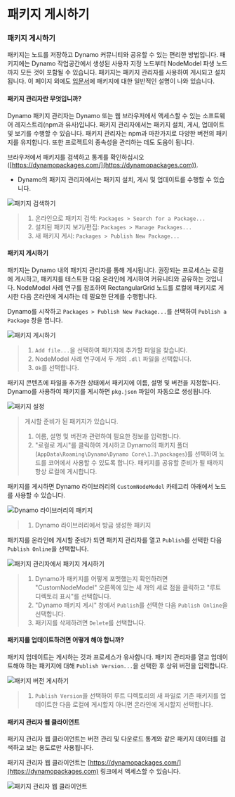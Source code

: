 # 패키지 게시하기 

### 패키지 게시하기 <a href="#publish-a-package" id="publish-a-package"></a>

패키지는 노드를 저장하고 Dynamo 커뮤니티와 공유할 수 있는 편리한 방법입니다. 패키지에는 Dynamo 작업공간에서 생성된 사용자 지정 노드부터 NodeModel 파생 노드까지 모든 것이 포함될 수 있습니다. 패키지는 패키지 관리자를 사용하여 게시되고 설치됩니다. 이 페이지 외에도 [입문서](https://primer2.dynamobim.org/6_custom_nodes_and_packages/6-2_packages/1-introduction)에 패키지에 대한 일반적인 설명이 나와 있습니다.

#### 패키지 관리자란 무엇입니까? <a href="#what-is-a-package-manager" id="what-is-a-package-manager"></a>

Dynamo 패키지 관리자는 Dynamo 또는 웹 브라우저에서 액세스할 수 있는 소프트웨어 레지스트리(npm과 유사)입니다. 패키지 관리자에서는 패키지 설치, 게시, 업데이트 및 보기를 수행할 수 있습니다. 패키지 관리자는 npm과 마찬가지로 다양한 버전의 패키지를 유지합니다. 또한 프로젝트의 종속성을 관리하는 데도 도움이 됩니다.

브라우저에서 패키지를 검색하고 통계를 확인하십시오([https://dynamopackages.com/](https://dynamopackages.com)).

* Dynamo의 패키지 관리자에서는 패키지 설치, 게시 및 업데이트를 수행할 수 있습니다.

![패키지 검색하기](images/dynamopackagemanager.jpg)

> 1. 온라인으로 패키지 검색: `Packages > Search for a Package...`
> 2. 설치된 패키지 보기/편집: `Packages > Manage Packages...`
> 3. 새 패키지 게시: `Packages > Publish New Package...`

#### 패키지 게시하기 <a href="#publishing-a-package" id="publishing-a-package"></a>

패키지는 Dynamo 내의 패키지 관리자를 통해 게시됩니다. 권장되는 프로세스는 로컬에 게시하고, 패키지를 테스트한 다음 온라인에 게시하여 커뮤니티와 공유하는 것입니다. NodeModel 사례 연구를 참조하여 RectangularGrid 노드를 로컬에 패키지로 게시한 다음 온라인에 게시하는 데 필요한 단계를 수행합니다.

Dynamo를 시작하고 `Packages > Publish New Package...`를 선택하여 `Publish a Package` 창을 엽니다.

![패키지 게시하기](images/dyn-publish-package-add-files.jpg)

> 1. `Add file...`을 선택하여 패키지에 추가할 파일을 찾습니다.
> 2. NodeModel 사례 연구에서 두 개의 `.dll` 파일을 선택합니다.
> 3. `Ok`를 선택합니다.

패키지 콘텐츠에 파일을 추가한 상태에서 패키지에 이름, 설명 및 버전을 지정합니다. Dynamo를 사용하여 패키지를 게시하면 `pkg.json` 파일이 자동으로 생성됩니다.

![패키지 설정](images/dyn-publish-package.jpg)

> 게시할 준비가 된 패키지가 있습니다.
>
> 1. 이름, 설명 및 버전과 관련하여 필요한 정보를 입력합니다.
> 2. "로컬로 게시"를 클릭하여 게시하고 Dynamo의 패키지 폴더(`AppData\Roaming\Dynamo\Dynamo Core\1.3\packages`)를 선택하여 노드를 코어에서 사용할 수 있도록 합니다. 패키지를 공유할 준비가 될 때까지 항상 로컬에 게시합니다.

패키지를 게시하면 Dynamo 라이브러리의 `CustomNodeModel` 카테고리 아래에서 노드를 사용할 수 있습니다.

![Dynamo 라이브러리의 패키지](images/dyn-publish-package-library.jpg)

> 1. Dynamo 라이브러리에서 방금 생성한 패키지

패키지를 온라인에 게시할 준비가 되면 패키지 관리자를 열고 `Publish`를 선택한 다음 `Publish Online`을 선택합니다.

![패키지 관리자에서 패키지 게시하기](images/dyn-publish-package-directory.jpg)

> 1. Dynamo가 패키지를 어떻게 포맷했는지 확인하려면 "CustomNodeModel" 오른쪽에 있는 세 개의 세로 점을 클릭하고 "루트 디렉토리 표시"를 선택합니다.
> 2. "Dynamo 패키지 게시" 창에서 `Publish`를 선택한 다음 `Publish Online`을 선택합니다.
> 3. 패키지를 삭제하려면 `Delete`를 선택합니다.

#### 패키지를 업데이트하려면 어떻게 해야 합니까? <a href="#how-do-i-update-a-package" id="how-do-i-update-a-package"></a>

패키지 업데이트는 게시하는 것과 프로세스가 유사합니다. 패키지 관리자를 열고 업데이트해야 하는 패키지에 대해 `Publish Version...`을 선택한 후 상위 버전을 입력합니다.

![패키지 버전 게시하기](images/dyn-publish-package-version.jpg)

> 1. `Publish Version`을 선택하여 루트 디렉토리의 새 파일로 기존 패키지를 업데이트한 다음 로컬에 게시할지 아니면 온라인에 게시할지 선택합니다.

#### 패키지 관리자 웹 클라이언트 <a href="#package-manager-web-client" id="package-manager-web-client"></a>

패키지 관리자 웹 클라이언트는 버전 관리 및 다운로드 통계와 같은 패키지 데이터를 검색하고 보는 용도로만 사용됩니다.

패키지 관리자 웹 클라이언트는 [https://dynamopackages.com/](https://dynamopackages.com) 링크에서 액세스할 수 있습니다.

![패키지 관리자 웹 클라이언트](images/packagemanager-browser.jpg)
